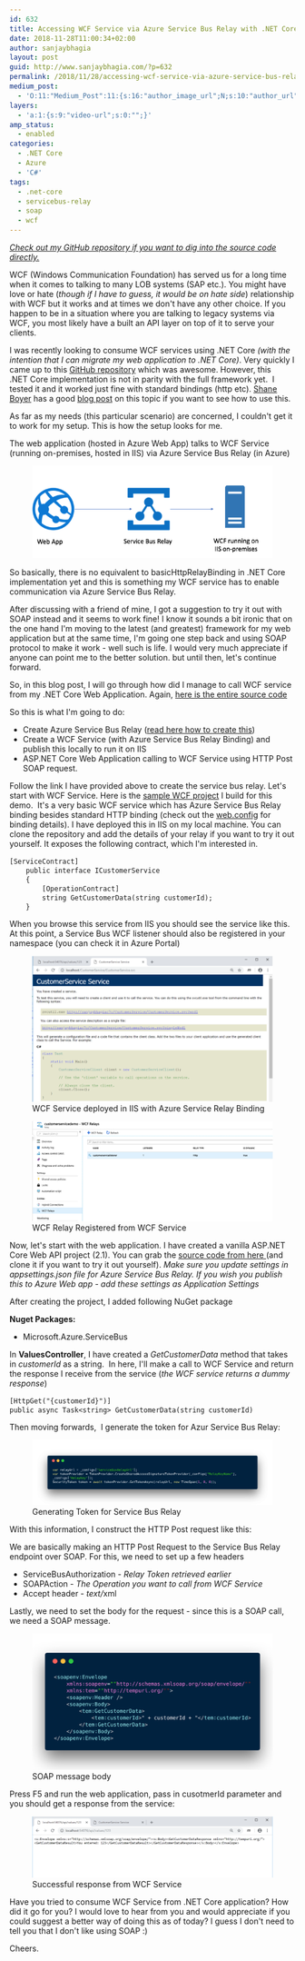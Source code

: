 ```yaml
---
id: 632
title: Accessing WCF Service via Azure Service Bus Relay with .NET Core
date: 2018-11-28T11:00:34+02:00
author: sanjaybhagia
layout: post
guid: http://www.sanjaybhagia.com/?p=632
permalink: /2018/11/28/accessing-wcf-service-via-azure-service-bus-relay-with-net-core/
medium_post:
  - 'O:11:"Medium_Post":11:{s:16:"author_image_url";N;s:10:"author_url";N;s:11:"byline_name";N;s:12:"byline_email";N;s:10:"cross_link";s:2:"no";s:2:"id";N;s:21:"follower_notification";s:3:"yes";s:7:"license";s:19:"all-rights-reserved";s:14:"publication_id";s:2:"-1";s:6:"status";s:5:"draft";s:3:"url";N;}'
layers:
  - 'a:1:{s:9:"video-url";s:0:"";}'
amp_status:
  - enabled
categories:
  - .NET Core
  - Azure
  - 'C#'
tags:
  - .net-core
  - servicebus-relay
  - soap
  - wcf
---
```

<!-- wp:paragraph {"ampFitText":true} -->
<amp-fit-text layout="fixed-height" min-font-size="14" max-font-size="48" height="50"><p><em><a href="https://github.com/sanjaybhagia/wcfservice-servicebusrelay-netcore" target="_blank" rel="noreferrer noopener" aria-label="Check out my GitHub repository if you want to dig into the source code directly. (opens in a new tab)">Check out my GitHub repository if you want to dig into the source code directly.</a></em></p></amp-fit-text>
<!-- /wp:paragraph -->

<!-- wp:paragraph -->
<p>WCF (Windows Communication Foundation) has served us for a long time when it comes to talking to many LOB systems (SAP etc.). You might have love or hate (<em>though&nbsp;if I have to guess, it would be on hate side</em>) relationship with WCF but it works and at times we don't have any other choice. If you happen to be in a situation where you are talking to legacy systems via WCF, you most likely have a built an API layer on top of it to serve your clients. </p>
<!-- /wp:paragraph -->

<!-- wp:paragraph -->
<p>I was recently looking to consume WCF services using .NET Core <em>(with the intention that I can migrate my web application to .NET Core)</em>. Very quickly I came up to this <a href="https://github.com/dotnet/wcf" target="_blank" rel="noopener">GitHub&nbsp;repository</a> which was awesome. However, this .NET&nbsp;Core implementation is not in parity with the full framework yet.&nbsp; I tested it and it worked just fine with standard bindings (<g class="gr_ gr_7 gr-alert gr_spell gr_inline_cards gr_run_anim ContextualSpelling ins-del multiReplace" id="7" data-gr-id="7">http</g>&nbsp;etc). <a href="https://twitter.com/spboyer" target="_blank" rel="noopener">Shane Boyer</a> has a good <a href="http://tattoocoder.com/asp-net-core-getting-clean-with-soap/" target="_blank" rel="noopener">blog post</a> on this topic if you want to see how to use this.</p>
<!-- /wp:paragraph -->

<!-- wp:paragraph -->
<p>As far as my needs (this particular scenario) are concerned, I couldn't get it to work for my setup.&nbsp;This is how the setup looks for me.&nbsp;</p>
<!-- /wp:paragraph -->

<!-- wp:paragraph -->
<p>The web application (hosted in Azure Web App) talks to WCF Service (running on-premises, hosted in IIS) via Azure Service Bus Relay (in Azure)</p>
<!-- /wp:paragraph -->

<!-- wp:image {"id":673} -->
<figure class="wp-block-image"><img src="/images/image-21.png" alt="" class="wp-image-673"/></figure>
<!-- /wp:image -->

<!-- wp:paragraph -->
<p>So basically, there is no equivalent to basicHttpRelayBinding <g class="gr_ gr_33 gr-alert gr_gramm gr_inline_cards gr_run_anim Style multiReplace" id="33" data-gr-id="33">in .</g>NET Core implementation yet and this is something my WCF service has to enable communication via Azure Service Bus Relay.&nbsp;</p>
<!-- /wp:paragraph -->

<!-- wp:paragraph -->
<p>After discussing with a friend of mine, I got a suggestion to try it out with SOAP instead and it seems to work fine! I know it sounds a bit ironic that on the one hand I'm moving to the latest (and greatest) framework for my web application but at the same time, I'm going one step back and using SOAP protocol to make it work - well such is life. I would very much appreciate if anyone can point me to the better solution. but until then, let's continue forward.</p>
<!-- /wp:paragraph -->

<!-- wp:paragraph -->
<p>So, in this blog post<g class="gr_ gr_182 gr-alert sel gr_gramm gr_replaced gr_inline_cards gr_disable_anim_appear Punctuation only-ins replaceWithoutSep" id="182" data-gr-id="182">,</g> I will go through how did I manage to call WCF service from my .NET Core Web Application. Again,&nbsp;<a href="https://github.com/sanjaybhagia/wcfservice-servicebusrelay-netcore" target="_blank" rel="noreferrer noopener">here is the entire source code</a></p>
<!-- /wp:paragraph -->

<!-- wp:paragraph -->
<p><a href="https://github.com/sanjaybhagia/wcfservice-servicebusrelay-netcore" target="_blank" rel="noopener"></a>So this is what <g class="gr_ gr_17 gr-alert sel gr_spell gr_replaced gr_inline_cards gr_disable_anim_appear ContextualSpelling multiReplace" id="17" data-gr-id="17">I'm</g> going to do:&nbsp;</p>
<!-- /wp:paragraph -->

<!-- wp:list -->
<ul><li>Create Azure Service Bus Relay (<a href="https://docs.microsoft.com/en-us/azure/service-bus-relay/service-bus-dotnet-hybrid-app-using-service-bus-relay" target="_blank">read here how to create this</a>)</li><li>Create a WCF Service (with Azure Service Bus Relay Binding) and publish this locally to run it on IIS</li><li>ASP.NET Core Web Application calling to WCF Service using HTTP Post SOAP request.</li></ul>
<!-- /wp:list -->

<!-- wp:paragraph -->
<p>Follow the link I have provided above to create the service bus relay. Let's start with WCF Service. Here is the <a href="https://github.com/sanjaybhagia/wcfservice-servicebusrelay-netcore/tree/master/WcfService" target="_blank">sample WCF <g class="gr_ gr_188 gr-alert gr_gramm gr_inline_cards gr_disable_anim_appear Punctuation only-ins replaceWithoutSep" id="188" data-gr-id="188">project</g></a> I build for this demo.&nbsp; It's a very basic WCF service which has Azure Service Bus Relay binding besides standard HTTP&nbsp;binding (check out the <a href="https://github.com/sanjaybhagia/wcfservice-servicebusrelay-netcore/blob/master/WcfService/WcfService/Web.config" target="_blank">web.config</a> for binding details). I have deployed this in IIS on my local machine. You can clone the repository and add the details of your relay if you want to try it out yourself. It exposes the following contract, which I'm interested in.</p>
<!-- /wp:paragraph -->

<!-- wp:code -->
<pre class="wp-block-code"><code lang="clike" class="language-clike">[ServiceContract]
    public interface ICustomerService
    {
        [OperationContract]
        string GetCustomerData(string customerId);
    }</code></pre>
<!-- /wp:code -->

<!-- wp:paragraph -->
<p>When you&nbsp;browse&nbsp;this service from IIS you should see the service like this. At this point, a Service Bus WCF listener should also be registered in your namespace (you can check it in Azure Portal)</p>
<!-- /wp:paragraph -->

<!-- wp:image {"id":660} -->
<figure class="wp-block-image"><img src="/images/image-14.png" alt="" class="wp-image-660"/><figcaption>WCF Service deployed in IIS with Azure Service Relay Binding</figcaption></figure>
<!-- /wp:image -->

<!-- wp:image {"id":667} -->
<figure class="wp-block-image"><img src="/images/image-18.png" alt="" class="wp-image-667"/><figcaption>WCF Relay Registered from WCF Service</figcaption></figure>
<!-- /wp:image -->

<!-- wp:paragraph -->
<p>Now, let's start with the web application. I have created a vanilla ASP.NET Core Web API project (2.1). You can grab the <a href="https://github.com/sanjaybhagia/wcfservice-servicebusrelay-netcore/tree/master/WebApplication" target="_blank" rel="noopener">source code from here </a>(and clone it if you want to try it out yourself). <em>Make sure you update settings in <g class="gr_ gr_6 gr-alert gr_gramm gr_inline_cards gr_run_anim Grammar only-ins doubleReplace replaceWithoutSep" id="6" data-gr-id="6">appsettings.json</g> file for Azure Service Bus Relay. If you wish you publish this to Azure Web app - add these settings as Application Settings</em></p>
<!-- /wp:paragraph -->

<!-- wp:paragraph -->
<p>After creating the project, I added following NuGet package</p>
<!-- /wp:paragraph -->

<!-- wp:paragraph -->
<p><strong>Nuget Packages:&nbsp;</strong></p>
<!-- /wp:paragraph -->

<!-- wp:list -->
<ul><li>Microsoft.Azure.ServiceBus</li></ul>
<!-- /wp:list -->

<!-- wp:paragraph -->
<p>In <strong>ValuesController</strong>, I have created a <em>GetCustomerData</em> method that takes in <em>customerId</em> as a string.&nbsp; In here, I'll make a call to WCF Service and return the response I receive from the service (<em>the WCF service returns a dummy response</em>)</p>
<!-- /wp:paragraph -->

<!-- wp:code -->
<pre class="wp-block-code"><code lang="clike" class="language-clike">[HttpGet("{customerId}")]
public async Task&lt;string> GetCustomerData(string customerId)</code></pre>
<!-- /wp:code -->

<!-- wp:paragraph -->
<p>Then moving forwards,&nbsp; I generate the token for Azur Service Bus Relay:</p>
<!-- /wp:paragraph -->

<!-- wp:image {"id":665,"linkDestination":"custom"} -->
<figure class="wp-block-image"><a href="https://github.com/sanjaybhagia/wcfservice-servicebusrelay-netcore/blob/master/WebApplication/WebApplication/Controllers/ValuesController.cs"><img src="/images/image-17.png" alt="" class="wp-image-665"/></a><figcaption>Generating Token for Service Bus Relay</figcaption></figure>
<!-- /wp:image -->

<!-- wp:paragraph -->
<p>With this information, I construct the HTTP Post request like this:</p>
<!-- /wp:paragraph -->

<!-- wp:github-gist-gutenberg-block/github-gist {"url":"https://gist.github.com/sanjaybhagia/569e348e1bdc9fd9a53c95d28cd0e56e"} -->
<?# Gist 569e348e1bdc9fd9a53c95d28cd0e56e /?>
<!-- <a href="https://gist.github.com/sanjaybhagia/569e348e1bdc9fd9a53c95d28cd0e56e" class="wp-block-github-gist-gutenberg-block-github-gist">View Gist on GitHub</a> -->
<!-- /wp:github-gist-gutenberg-block/github-gist -->

<!-- wp:paragraph -->
<p>We are basically making <g class="gr_ gr_49 gr-alert sel gr_gramm gr_replaced gr_inline_cards gr_disable_anim_appear Grammar multiReplace" id="49" data-gr-id="49">an</g> HTTP Post Request to the Service Bus Relay endpoint over SOAP. For this, we need to set up a few headers</p>
<!-- /wp:paragraph -->

<!-- wp:list -->
<ul><li>ServiceBusAuthorization - <em>Relay Token retrieved earlier</em></li><li>SOAPAction - <em>The Operation you want to call from WCF Service</em></li><li>Accept header - <em>text/</em><g class="gr_ gr_117 gr-alert gr_spell gr_inline_cards gr_run_anim ContextualSpelling ins-del multiReplace" id="117" data-gr-id="117">xml</g></li></ul>
<!-- /wp:list -->

<!-- wp:paragraph -->
<p>Lastly, we need to set the body for the request - since this is a SOAP call, we need a&nbsp;<g class="gr_ gr_3 gr-alert gr_gramm gr_inline_cards gr_run_anim Grammar only-ins replaceWithoutSep" id="3" data-gr-id="3">SOAP</g> message.</p>
<!-- /wp:paragraph -->

<!-- wp:image {"id":664,"linkDestination":"custom"} -->
<figure class="wp-block-image"><a href="https://github.com/sanjaybhagia/wcfservice-servicebusrelay-netcore/blob/master/WebApplication/WebApplication/Controllers/ValuesController.cs"><img src="/images/image-16.png" alt="" class="wp-image-664"/></a><figcaption>SOAP message body</figcaption></figure>
<!-- /wp:image -->

<!-- wp:paragraph -->
<p>Press F5 and run the web application, pass in <g class="gr_ gr_130 gr-alert gr_spell gr_inline_cards gr_run_anim ContextualSpelling ins-del multiReplace" id="130" data-gr-id="130"><g class="gr_ gr_137 gr-alert gr_gramm gr_inline_cards gr_run_anim Grammar only-ins doubleReplace replaceWithoutSep" id="137" data-gr-id="137">cusotmerId</g></g> parameter and you should get <g class="gr_ gr_138 gr-alert sel gr_gramm gr_replaced gr_inline_cards gr_disable_anim_appear Grammar only-ins doubleReplace replaceWithoutSep" id="138" data-gr-id="138">a </g>response from the service:</p>
<!-- /wp:paragraph -->

<!-- wp:image {"id":661} -->
<figure class="wp-block-image"><img src="/images/image-15.png" alt="" class="wp-image-661"/><figcaption>Successful response from WCF Service</figcaption></figure>
<!-- /wp:image -->

<!-- wp:paragraph -->
<p>Have you tried to consume WCF Service from .NET Core application? How did it go for you? I would love to hear from you and would appreciate if you could suggest a&nbsp;better way of doing this as of today? I guess I don't need to tell you that I don't like using SOAP :)</p>
<!-- /wp:paragraph -->

<!-- wp:paragraph -->
<p>Cheers.</p>
<!-- /wp:paragraph -->